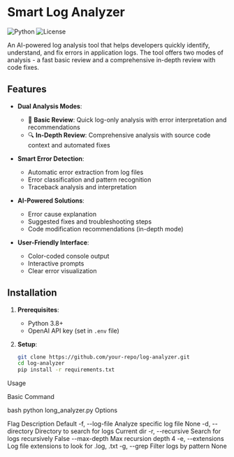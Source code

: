 # Smart Log Analyzer

![Python](https://img.shields.io/badge/python-3.8+-blue.svg)
![License](https://img.shields.io/badge/license-MIT-green.svg)

An AI-powered log analysis tool that helps developers quickly identify, understand, and fix errors in application logs. The tool offers two modes of analysis - a fast basic review and a comprehensive in-depth review with code fixes.

## Features

- **Dual Analysis Modes**:
  - 🚀 **Basic Review**: Quick log-only analysis with error interpretation and recommendations
  - 🔍 **In-Depth Review**: Comprehensive analysis with source code context and automated fixes

- **Smart Error Detection**:
  - Automatic error extraction from log files
  - Error classification and pattern recognition
  - Traceback analysis and interpretation

- **AI-Powered Solutions**:
  - Error cause explanation
  - Suggested fixes and troubleshooting steps
  - Code modification recommendations (in-depth mode)

- **User-Friendly Interface**:
  - Color-coded console output
  - Interactive prompts
  - Clear error visualization

## Installation

1. **Prerequisites**:
   - Python 3.8+
   - OpenAI API key (set in `.env` file)

2. **Setup**:
   ```bash
   git clone https://github.com/your-repo/log-analyzer.git
   cd log-analyzer
   pip install -r requirements.txt

Usage

Basic Command

bash
python long_analyzer.py
Options

Flag	Description	Default
-f, --log-file	Analyze specific log file	None
-d, --directory	Directory to search for logs	Current dir
-r, --recursive	Search for logs recursively	False
--max-depth	Max recursion depth	4
-e, --extensions	Log file extensions to look for	.log, .txt
-g, --grep	Filter logs by pattern	None
